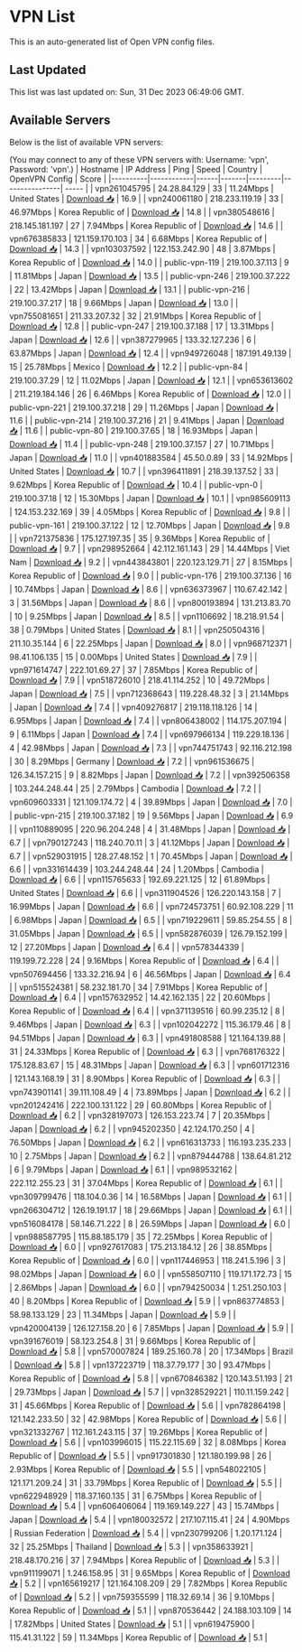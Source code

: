 # VPN List

This is an auto-generated list of Open VPN config files.

## Last Updated

This list was last updated on: Sun, 31 Dec 2023 06:49:06 GMT.

## Available Servers

Below is the list of available VPN servers:

(You may connect to any of these VPN servers with: Username: 'vpn', Password: 'vpn'.)
| Hostname | IP Address | Ping | Speed | Country | OpenVPN Config | Score |
|----------|------------|------|-------|---------|----------------| ----- |
| vpn261045795 | 24.28.84.129 | 33 | 11.24Mbps | United States | [Download 📥](./configs/server_0_US.ovpn) | 16.9 |
| vpn240061180 | 218.233.119.19 | 33 | 46.97Mbps | Korea Republic of | [Download 📥](./configs/server_1_KR.ovpn) | 14.8 |
| vpn380548616 | 218.145.181.197 | 27 | 7.94Mbps | Korea Republic of | [Download 📥](./configs/server_2_KR.ovpn) | 14.6 |
| vpn676385833 | 121.159.170.103 | 34 | 6.68Mbps | Korea Republic of | [Download 📥](./configs/server_3_KR.ovpn) | 14.3 |
| vpn103037592 | 122.153.242.90 | 48 | 3.87Mbps | Korea Republic of | [Download 📥](./configs/server_4_KR.ovpn) | 14.0 |
| public-vpn-119 | 219.100.37.113 | 9 | 11.81Mbps | Japan | [Download 📥](./configs/server_5_JP.ovpn) | 13.5 |
| public-vpn-246 | 219.100.37.222 | 22 | 13.42Mbps | Japan | [Download 📥](./configs/server_6_JP.ovpn) | 13.1 |
| public-vpn-216 | 219.100.37.217 | 18 | 9.66Mbps | Japan | [Download 📥](./configs/server_7_JP.ovpn) | 13.0 |
| vpn755081651 | 211.33.207.32 | 32 | 21.91Mbps | Korea Republic of | [Download 📥](./configs/server_8_KR.ovpn) | 12.8 |
| public-vpn-247 | 219.100.37.188 | 17 | 13.31Mbps | Japan | [Download 📥](./configs/server_9_JP.ovpn) | 12.6 |
| vpn387279965 | 133.32.127.236 | 6 | 63.87Mbps | Japan | [Download 📥](./configs/server_10_JP.ovpn) | 12.4 |
| vpn949726048 | 187.191.49.139 | 15 | 25.78Mbps | Mexico | [Download 📥](./configs/server_11_MX.ovpn) | 12.2 |
| public-vpn-84 | 219.100.37.29 | 12 | 11.02Mbps | Japan | [Download 📥](./configs/server_12_JP.ovpn) | 12.1 |
| vpn653613602 | 211.219.184.146 | 26 | 6.46Mbps | Korea Republic of | [Download 📥](./configs/server_13_KR.ovpn) | 12.0 |
| public-vpn-221 | 219.100.37.218 | 29 | 11.26Mbps | Japan | [Download 📥](./configs/server_14_JP.ovpn) | 11.6 |
| public-vpn-214 | 219.100.37.216 | 21 | 9.41Mbps | Japan | [Download 📥](./configs/server_15_JP.ovpn) | 11.6 |
| public-vpn-80 | 219.100.37.65 | 18 | 16.93Mbps | Japan | [Download 📥](./configs/server_16_JP.ovpn) | 11.4 |
| public-vpn-248 | 219.100.37.157 | 27 | 10.71Mbps | Japan | [Download 📥](./configs/server_17_JP.ovpn) | 11.0 |
| vpn401883584 | 45.50.0.89 | 33 | 14.92Mbps | United States | [Download 📥](./configs/server_18_US.ovpn) | 10.7 |
| vpn396411891 | 218.39.137.52 | 33 | 9.62Mbps | Korea Republic of | [Download 📥](./configs/server_19_KR.ovpn) | 10.4 |
| public-vpn-0 | 219.100.37.18 | 12 | 15.30Mbps | Japan | [Download 📥](./configs/server_20_JP.ovpn) | 10.1 |
| vpn985609113 | 124.153.232.169 | 39 | 4.05Mbps | Korea Republic of | [Download 📥](./configs/server_21_KR.ovpn) | 9.8 |
| public-vpn-161 | 219.100.37.122 | 12 | 12.70Mbps | Japan | [Download 📥](./configs/server_22_JP.ovpn) | 9.8 |
| vpn721375836 | 175.127.197.35 | 35 | 9.36Mbps | Korea Republic of | [Download 📥](./configs/server_23_KR.ovpn) | 9.7 |
| vpn298952664 | 42.112.161.143 | 29 | 14.44Mbps | Viet Nam | [Download 📥](./configs/server_24_VN.ovpn) | 9.2 |
| vpn443843801 | 220.123.129.71 | 27 | 8.15Mbps | Korea Republic of | [Download 📥](./configs/server_25_KR.ovpn) | 9.0 |
| public-vpn-176 | 219.100.37.136 | 16 | 10.74Mbps | Japan | [Download 📥](./configs/server_26_JP.ovpn) | 8.6 |
| vpn636373967 | 110.67.42.142 | 3 | 31.56Mbps | Japan | [Download 📥](./configs/server_27_JP.ovpn) | 8.6 |
| vpn800193894 | 131.213.83.70 | 10 | 9.25Mbps | Japan | [Download 📥](./configs/server_28_JP.ovpn) | 8.5 |
| vpn1106692 | 18.218.91.54 | 38 | 0.79Mbps | United States | [Download 📥](./configs/server_29_US.ovpn) | 8.1 |
| vpn250504316 | 211.10.35.144 | 6 | 22.25Mbps | Japan | [Download 📥](./configs/server_30_JP.ovpn) | 8.0 |
| vpn968712371 | 98.41.106.135 | 15 | 0.00Mbps | United States | [Download 📥](./configs/server_31_US.ovpn) | 7.9 |
| vpn971614747 | 222.101.69.27 | 37 | 7.85Mbps | Korea Republic of | [Download 📥](./configs/server_32_KR.ovpn) | 7.9 |
| vpn518726010 | 218.41.114.252 | 10 | 49.72Mbps | Japan | [Download 📥](./configs/server_33_JP.ovpn) | 7.5 |
| vpn712368643 | 119.228.48.32 | 3 | 21.14Mbps | Japan | [Download 📥](./configs/server_34_JP.ovpn) | 7.4 |
| vpn409276817 | 219.118.118.126 | 14 | 6.95Mbps | Japan | [Download 📥](./configs/server_35_JP.ovpn) | 7.4 |
| vpn806438002 | 114.175.207.194 | 9 | 6.11Mbps | Japan | [Download 📥](./configs/server_36_JP.ovpn) | 7.4 |
| vpn697966134 | 119.229.18.136 | 4 | 42.98Mbps | Japan | [Download 📥](./configs/server_37_JP.ovpn) | 7.3 |
| vpn744751743 | 92.116.212.198 | 30 | 8.29Mbps | Germany | [Download 📥](./configs/server_38_DE.ovpn) | 7.2 |
| vpn961536675 | 126.34.157.215 | 9 | 8.82Mbps | Japan | [Download 📥](./configs/server_39_JP.ovpn) | 7.2 |
| vpn392506358 | 103.244.248.44 | 25 | 2.79Mbps | Cambodia | [Download 📥](./configs/server_40_KH.ovpn) | 7.2 |
| vpn609603331 | 121.109.174.72 | 4 | 39.89Mbps | Japan | [Download 📥](./configs/server_41_JP.ovpn) | 7.0 |
| public-vpn-215 | 219.100.37.182 | 19 | 9.56Mbps | Japan | [Download 📥](./configs/server_42_JP.ovpn) | 6.9 |
| vpn110889095 | 220.96.204.248 | 4 | 31.48Mbps | Japan | [Download 📥](./configs/server_43_JP.ovpn) | 6.7 |
| vpn790127243 | 118.240.70.11 | 3 | 41.12Mbps | Japan | [Download 📥](./configs/server_44_JP.ovpn) | 6.7 |
| vpn529031915 | 128.27.48.152 | 1 | 70.45Mbps | Japan | [Download 📥](./configs/server_45_JP.ovpn) | 6.6 |
| vpn331614439 | 103.244.248.44 | 24 | 1.20Mbps | Cambodia | [Download 📥](./configs/server_46_KH.ovpn) | 6.6 |
| vpn115765633 | 192.69.221.125 | 12 | 61.89Mbps | United States | [Download 📥](./configs/server_47_US.ovpn) | 6.6 |
| vpn311904526 | 126.220.143.158 | 7 | 16.99Mbps | Japan | [Download 📥](./configs/server_48_JP.ovpn) | 6.6 |
| vpn724573751 | 60.92.108.229 | 11 | 6.98Mbps | Japan | [Download 📥](./configs/server_49_JP.ovpn) | 6.5 |
| vpn719229611 | 59.85.254.55 | 8 | 31.05Mbps | Japan | [Download 📥](./configs/server_50_JP.ovpn) | 6.5 |
| vpn582876039 | 126.79.152.199 | 12 | 27.20Mbps | Japan | [Download 📥](./configs/server_51_JP.ovpn) | 6.4 |
| vpn578344339 | 119.199.72.228 | 24 | 9.16Mbps | Korea Republic of | [Download 📥](./configs/server_52_KR.ovpn) | 6.4 |
| vpn507694456 | 133.32.216.94 | 6 | 46.56Mbps | Japan | [Download 📥](./configs/server_53_JP.ovpn) | 6.4 |
| vpn515524381 | 58.232.181.70 | 34 | 7.91Mbps | Korea Republic of | [Download 📥](./configs/server_54_KR.ovpn) | 6.4 |
| vpn157632952 | 14.42.162.135 | 22 | 20.60Mbps | Korea Republic of | [Download 📥](./configs/server_55_KR.ovpn) | 6.4 |
| vpn371139516 | 60.99.235.12 | 8 | 9.46Mbps | Japan | [Download 📥](./configs/server_56_JP.ovpn) | 6.3 |
| vpn102042272 | 115.36.179.46 | 8 | 94.51Mbps | Japan | [Download 📥](./configs/server_57_JP.ovpn) | 6.3 |
| vpn491808588 | 121.164.139.88 | 31 | 24.33Mbps | Korea Republic of | [Download 📥](./configs/server_58_KR.ovpn) | 6.3 |
| vpn768176322 | 175.128.83.67 | 15 | 48.31Mbps | Japan | [Download 📥](./configs/server_59_JP.ovpn) | 6.3 |
| vpn601712316 | 121.143.168.19 | 31 | 8.90Mbps | Korea Republic of | [Download 📥](./configs/server_60_KR.ovpn) | 6.3 |
| vpn743901141 | 39.111.108.49 | 4 | 73.89Mbps | Japan | [Download 📥](./configs/server_61_JP.ovpn) | 6.2 |
| vpn201242416 | 222.100.131.122 | 29 | 60.80Mbps | Korea Republic of | [Download 📥](./configs/server_62_KR.ovpn) | 6.2 |
| vpn328197073 | 126.153.223.74 | 7 | 20.35Mbps | Japan | [Download 📥](./configs/server_63_JP.ovpn) | 6.2 |
| vpn945202350 | 42.124.170.250 | 4 | 76.50Mbps | Japan | [Download 📥](./configs/server_64_JP.ovpn) | 6.2 |
| vpn616313733 | 116.193.235.233 | 10 | 2.75Mbps | Japan | [Download 📥](./configs/server_65_JP.ovpn) | 6.2 |
| vpn879444788 | 138.64.81.212 | 6 | 9.79Mbps | Japan | [Download 📥](./configs/server_66_JP.ovpn) | 6.1 |
| vpn989532162 | 222.112.255.23 | 31 | 37.04Mbps | Korea Republic of | [Download 📥](./configs/server_67_KR.ovpn) | 6.1 |
| vpn309799476 | 118.104.0.36 | 14 | 16.58Mbps | Japan | [Download 📥](./configs/server_68_JP.ovpn) | 6.1 |
| vpn266304712 | 126.19.191.17 | 18 | 29.66Mbps | Japan | [Download 📥](./configs/server_69_JP.ovpn) | 6.1 |
| vpn516084178 | 58.146.71.222 | 8 | 26.59Mbps | Japan | [Download 📥](./configs/server_70_JP.ovpn) | 6.0 |
| vpn988587795 | 115.88.185.179 | 35 | 72.25Mbps | Korea Republic of | [Download 📥](./configs/server_71_KR.ovpn) | 6.0 |
| vpn927617083 | 175.213.184.12 | 26 | 38.85Mbps | Korea Republic of | [Download 📥](./configs/server_72_KR.ovpn) | 6.0 |
| vpn117446953 | 118.241.5.196 | 3 | 98.02Mbps | Japan | [Download 📥](./configs/server_73_JP.ovpn) | 6.0 |
| vpn558507110 | 119.171.172.73 | 15 | 2.86Mbps | Japan | [Download 📥](./configs/server_74_JP.ovpn) | 6.0 |
| vpn794250034 | 1.251.250.103 | 40 | 8.20Mbps | Korea Republic of | [Download 📥](./configs/server_75_KR.ovpn) | 5.9 |
| vpn863774853 | 58.98.133.129 | 23 | 11.34Mbps | Japan | [Download 📥](./configs/server_76_JP.ovpn) | 5.9 |
| vpn420004139 | 126.127.158.20 | 6 | 7.85Mbps | Japan | [Download 📥](./configs/server_77_JP.ovpn) | 5.9 |
| vpn391676019 | 58.123.254.8 | 31 | 9.66Mbps | Korea Republic of | [Download 📥](./configs/server_78_KR.ovpn) | 5.8 |
| vpn570007824 | 189.25.160.78 | 20 | 17.34Mbps | Brazil | [Download 📥](./configs/server_79_BR.ovpn) | 5.8 |
| vpn137223719 | 118.37.79.177 | 30 | 93.47Mbps | Korea Republic of | [Download 📥](./configs/server_80_KR.ovpn) | 5.8 |
| vpn670846382 | 120.143.51.193 | 21 | 29.73Mbps | Japan | [Download 📥](./configs/server_81_JP.ovpn) | 5.7 |
| vpn328529221 | 110.11.159.242 | 31 | 45.66Mbps | Korea Republic of | [Download 📥](./configs/server_82_KR.ovpn) | 5.6 |
| vpn782864198 | 121.142.233.50 | 32 | 42.98Mbps | Korea Republic of | [Download 📥](./configs/server_83_KR.ovpn) | 5.6 |
| vpn321332767 | 112.161.243.115 | 37 | 19.26Mbps | Korea Republic of | [Download 📥](./configs/server_84_KR.ovpn) | 5.6 |
| vpn103996015 | 115.22.115.69 | 32 | 8.08Mbps | Korea Republic of | [Download 📥](./configs/server_85_KR.ovpn) | 5.5 |
| vpn917301830 | 121.180.199.98 | 26 | 2.93Mbps | Korea Republic of | [Download 📥](./configs/server_86_KR.ovpn) | 5.5 |
| vpn548022105 | 121.171.209.24 | 31 | 33.79Mbps | Korea Republic of | [Download 📥](./configs/server_87_KR.ovpn) | 5.5 |
| vpn622948929 | 118.37.160.135 | 31 | 6.75Mbps | Korea Republic of | [Download 📥](./configs/server_88_KR.ovpn) | 5.4 |
| vpn606406064 | 119.169.149.227 | 43 | 15.74Mbps | Japan | [Download 📥](./configs/server_89_JP.ovpn) | 5.4 |
| vpn180032572 | 217.107.115.41 | 24 | 4.90Mbps | Russian Federation | [Download 📥](./configs/server_90_RU.ovpn) | 5.4 |
| vpn230799206 | 1.20.171.124 | 32 | 25.25Mbps | Thailand | [Download 📥](./configs/server_91_TH.ovpn) | 5.3 |
| vpn358633921 | 218.48.170.216 | 37 | 7.94Mbps | Korea Republic of | [Download 📥](./configs/server_92_KR.ovpn) | 5.3 |
| vpn911199071 | 1.246.158.95 | 31 | 9.65Mbps | Korea Republic of | [Download 📥](./configs/server_93_KR.ovpn) | 5.2 |
| vpn165619217 | 121.164.108.209 | 29 | 7.82Mbps | Korea Republic of | [Download 📥](./configs/server_94_KR.ovpn) | 5.2 |
| vpn759355599 | 118.32.69.14 | 36 | 9.10Mbps | Korea Republic of | [Download 📥](./configs/server_95_KR.ovpn) | 5.1 |
| vpn870536442 | 24.188.103.109 | 14 | 17.82Mbps | United States | [Download 📥](./configs/server_96_US.ovpn) | 5.1 |
| vpn619475900 | 115.41.31.122 | 59 | 11.34Mbps | Korea Republic of | [Download 📥](./configs/server_97_KR.ovpn) | 5.1 |
